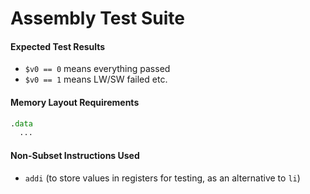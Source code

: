 # Assembly Test Suite

#### Expected Test Results
* `$v0 == 0` means everything passed
* `$v0 == 1` means LW/SW failed
etc.

#### Memory Layout Requirements
``` asm
.data
  ...
```

#### Non-Subset Instructions Used
* `addi` (to store values in registers for testing, as an alternative to `li`)
